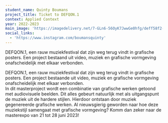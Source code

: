```yaml
---
student_name: Quinty Boumans
project_title: Ticket to DEFQON.1
context: Applied Context
year: 2022-2023
main_image: 'https://imagedelivery.net/7-GLn6-56OyK7JwwGe0hfg/deff58f2-0dbe-48b7-f116-c6aa60130800'
social_links:
  - 'https://www.instagram.com/boumansquinty'
---
```

DEFQON.1, een rauw muziekfestival dat zijn weg terug vindt in grafische posters. Een project bestaand uit video, muziek en grafische vormgeving onafscheidelijk met elkaar verbonden.  

DEFQON.1, een rauw muziekfestival dat zijn weg terug vindt in grafische posters. Een project bestaande uit video, muziek en grafische vormgeving onafscheidelijk met elkaar verbonden.  
In dit masterproject wordt een combinatie van grafische werken getoond met audiovisuele beelden. Dit alles gebeurt natuurlijk met als uitgangspunt de muziek uit de hardere stijlen. Hierdoor ontstaan door muziek gegenereerde grafische werken. Al nieuwsgierig geworden naar hoe deze muziekstijl samengaat met grafische vormgeving? Komm dan zeker naar de masterexpo van 21 tot 28 juni 2023!